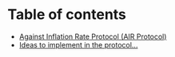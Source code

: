 # Table of contents

* [Against Inflation Rate Protocol (AIR Protocol)](README.md)
* [Ideas to implement in the protocol...](ideas.md)
